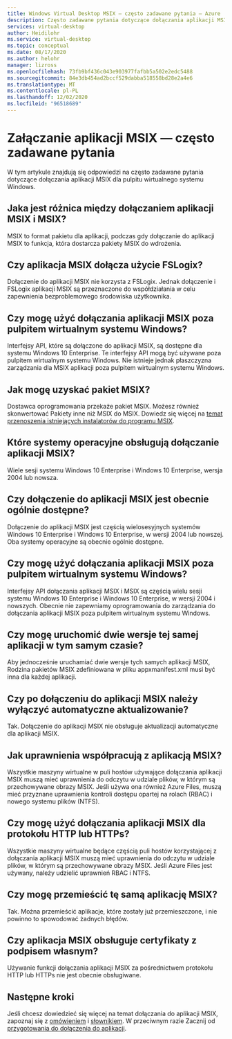 ```yaml
---
title: Windows Virtual Desktop MSIX — często zadawane pytania — Azure
description: Często zadawane pytania dotyczące dołączania aplikacji MSIX dla pulpitu wirtualnego systemu Windows.
services: virtual-desktop
author: Heidilohr
ms.service: virtual-desktop
ms.topic: conceptual
ms.date: 08/17/2020
ms.author: helohr
manager: lizross
ms.openlocfilehash: 73fb9bf436c043e903977fafbb5a502e2edc5488
ms.sourcegitcommit: 84e3db454ad2bccf529dabba518558bd28e2a4e6
ms.translationtype: MT
ms.contentlocale: pl-PL
ms.lasthandoff: 12/02/2020
ms.locfileid: "96518689"
---
```

# <a name="msix-app-attach-faq"></a>Załączanie aplikacji MSIX — często zadawane pytania

W tym artykule znajdują się odpowiedzi na często zadawane pytania dotyczące dołączania aplikacji MSIX dla pulpitu wirtualnego systemu Windows.

## <a name="whats-the-difference-between-msix-and-msix-app-attach"></a>Jaka jest różnica między dołączaniem aplikacji MSIX i MSIX?

MSIX to format pakietu dla aplikacji, podczas gdy dołączanie do aplikacji MSIX to funkcja, która dostarcza pakiety MSIX do wdrożenia.

## <a name="does-msix-app-attach-use-fslogix"></a>Czy aplikacja MSIX dołącza użycie FSLogix?

Dołączenie do aplikacji MSIX nie korzysta z FSLogix. Jednak dołączenie i FSLogix aplikacji MSIX są przeznaczone do współdziałania w celu zapewnienia bezproblemowego środowiska użytkownika.

## <a name="can-i-use-msix-app-attach-outside-of-windows-virtual-desktop"></a>Czy mogę użyć dołączania aplikacji MSIX poza pulpitem wirtualnym systemu Windows?

Interfejsy API, które są dołączone do aplikacji MSIX, są dostępne dla systemu Windows 10 Enterprise. Te interfejsy API mogą być używane poza pulpitem wirtualnym systemu Windows. Nie istnieje jednak płaszczyzna zarządzania dla MSIX aplikacji poza pulpitem wirtualnym systemu Windows.

## <a name="how-do-i-get-an-msix-package"></a>Jak mogę uzyskać pakiet MSIX?

Dostawca oprogramowania przekaże pakiet MSIX. Możesz również skonwertować Pakiety inne niż MSIX do MSIX. Dowiedz się więcej na [temat przenoszenia istniejących instalatorów do programu MSIX](/windows/msix/packaging-tool/create-an-msix-overview#how-to-move-your-existing-installers-to-msix).

## <a name="which-operating-systems-support-msix-app-attach"></a>Które systemy operacyjne obsługują dołączanie aplikacji MSIX?

Wiele sesji systemu Windows 10 Enterprise i Windows 10 Enterprise, wersja 2004 lub nowsza.

## <a name="is-msix-app-attach-currently-generally-available"></a>Czy dołączenie do aplikacji MSIX jest obecnie ogólnie dostępne?

Dołączenie do aplikacji MSIX jest częścią wielosesyjnych systemów Windows 10 Enterprise i Windows 10 Enterprise, w wersji 2004 lub nowszej. Oba systemy operacyjne są obecnie ogólnie dostępne. 

## <a name="can-i-use-msix-app-attach-outside-of-windows-virtual-desktop"></a>Czy mogę użyć dołączania aplikacji MSIX poza pulpitem wirtualnym systemu Windows?

Interfejsy API dołączania aplikacji MSIX i MSIX są częścią wielu sesji systemu Windows 10 Enterprise i Windows 10 Enterprise, w wersji 2004 i nowszych. Obecnie nie zapewniamy oprogramowania do zarządzania do dołączania aplikacji MSIX poza pulpitem wirtualnym systemu Windows.

## <a name="can-i-run-two-versions-of-the-same-application-at-the-same-time"></a>Czy mogę uruchomić dwie wersje tej samej aplikacji w tym samym czasie?

Aby jednocześnie uruchamiać dwie wersje tych samych aplikacji MSIX, Rodzina pakietów MSIX zdefiniowana w pliku appxmanifest.xml musi być inna dla każdej aplikacji.

## <a name="should-i-disable-auto-update-when-using-msix-app-attach"></a>Czy po dołączeniu do aplikacji MSIX należy wyłączyć automatyczne aktualizowanie?

Tak. Dołączenie do aplikacji MSIX nie obsługuje aktualizacji automatyczne dla aplikacji MSIX.

## <a name="how-do-permissions-work-with-msix-app-attach"></a>Jak uprawnienia współpracują z aplikacją MSIX?

Wszystkie maszyny wirtualne w puli hostów używające dołączania aplikacji MSIX muszą mieć uprawnienia do odczytu w udziale plików, w którym są przechowywane obrazy MSIX. Jeśli używa ona również Azure Files, muszą mieć przyznane uprawnienia kontroli dostępu opartej na rolach (RBAC) i nowego systemu plików (NTFS).

## <a name="can-i-use-msix-app-attach-for-http-or-https"></a>Czy mogę użyć dołączania aplikacji MSIX dla protokołu HTTP lub HTTPs?

Wszystkie maszyny wirtualne będące częścią puli hostów korzystającej z dołączania aplikacji MSIX muszą mieć uprawnienia do odczytu w udziale plików, w którym są przechowywane obrazy MSIX. Jeśli Azure Files jest używany, należy udzielić uprawnień RBAC i NTFS.

## <a name="can-i-restage-the-same-msix-application"></a>Czy mogę przemieścić tę samą aplikację MSIX?

Tak. Można przemieścić aplikacje, które zostały już przemieszczone, i nie powinno to spowodować żadnych błędów.

## <a name="does-msix-app-attach-support-self-signed-certificates"></a>Czy aplikacja MSIX obsługuje certyfikaty z podpisem własnym?

Używanie funkcji dołączania aplikacji MSIX za pośrednictwem protokołu HTTP lub HTTPs nie jest obecnie obsługiwane.


## <a name="next-steps"></a>Następne kroki

Jeśli chcesz dowiedzieć się więcej na temat dołączania do aplikacji MSIX, zapoznaj się z [omówieniem](what-is-app-attach.md) i [słownikiem](app-attach-glossary.md). W przeciwnym razie Zacznij od [przygotowania do dołączenia do aplikacji](app-attach.md).
